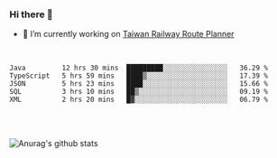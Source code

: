 ### Hi there 👋

- 🔭 I’m currently working on [Taiwan Railway Route Planner](https://github.com/Taiwan-Railway-Route-Planner)

<br/>

<!--START_SECTION:waka-->
```text
Java         12 hrs 30 mins  █████████░░░░░░░░░░░░░░░░   36.29 % 
TypeScript   5 hrs 59 mins   ████▒░░░░░░░░░░░░░░░░░░░░   17.39 % 
JSON         5 hrs 23 mins   ████░░░░░░░░░░░░░░░░░░░░░   15.66 % 
SQL          3 hrs 10 mins   ██▒░░░░░░░░░░░░░░░░░░░░░░   09.19 % 
XML          2 hrs 20 mins   █▓░░░░░░░░░░░░░░░░░░░░░░░   06.79 % 
```
<!--END_SECTION:waka-->

<br/>
<br/>

![Anurag's github stats](https://github-readme-stats.vercel.app/api?username=DepickereSven&show_icons=true&theme=tokyonight)



<!--
**DepickereSven/DepickereSven** is a ✨ _special_ ✨ repository because its `README.md` (this file) appears on your GitHub profile.

Here are some ideas to get you started:

- 🔭 I’m currently working on ...
- 🌱 I’m currently learning ...
- 👯 I’m looking to collaborate on ...
- 🤔 I’m looking for help with ...
- 💬 Ask me about ...
- 📫 How to reach me: ...
- 😄 Pronouns: ...
- ⚡ Fun fact: ...
-->
